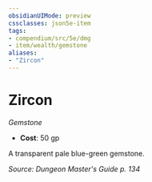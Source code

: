 ```yaml
---
obsidianUIMode: preview
cssclasses: json5e-item
tags:
- compendium/src/5e/dmg
- item/wealth/gemstone
aliases: 
- "Zircon"
---
```

# Zircon
*Gemstone*  

- **Cost**: 50 gp

A transparent pale blue-green gemstone.

*Source: Dungeon Master's Guide p. 134*